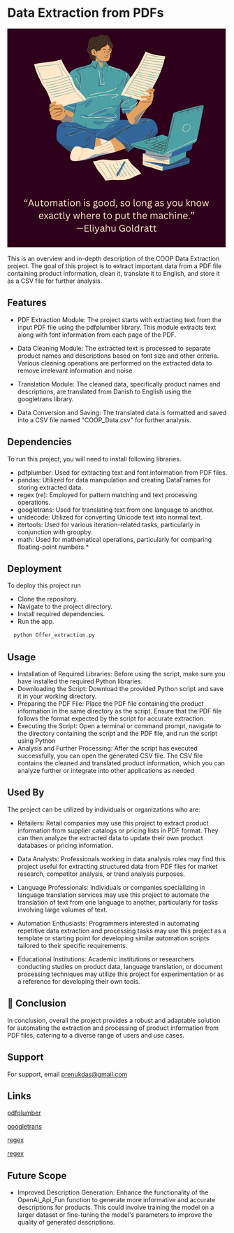 
# Data Extraction from PDFs
![App Screenshot](https://github.com/PranavR97/pdf_data_extraction/blob/main/AI.png)

This is an overview and in-depth description of the COOP Data Extraction project. The goal of this project is to extract important data from a PDF file containing product information, clean it, translate it to English, and store it as a CSV file for further analysis.


## Features

- PDF Extraction Module: The project starts with extracting text from the input PDF file using the pdfplumber library. This module extracts text along with font information from each page of the PDF.

- Data Cleaning Module: The extracted text is processed to separate product names and descriptions based on font size and other criteria. Various cleaning operations are performed on the extracted data to remove irrelevant information and noise.
- Translation Module: The cleaned data, specifically product names and descriptions, are translated from Danish to English using the googletrans library.
- Data Conversion and Saving: The translated data is formatted and saved into a CSV file named "COOP_Data.csv" for further analysis.

## Dependencies

To run this project, you will need to install following libraries.

* pdfplumber: Used for extracting text and font information from PDF files.
* pandas: Utilized for data manipulation and creating DataFrames for storing extracted data.
* regex (re): Employed for pattern matching and text processing operations.
* googletrans: Used for translating text from one language to another.
* unidecode: Utilized for converting Unicode text into normal text.
* itertools: Used for various iteration-related tasks, particularly in conjunction with groupby.
* math: Used for mathematical operations, particularly for comparing floating-point numbers.*

## Deployment

To deploy this project run
* Clone the repository.
* Navigate to the project directory.
* Install required dependencies.
* Run the app. 
```bash
  python Offer_extraction.py
```






## Usage
* Installation of Required Libraries: Before using the script, make sure you have installed the required Python libraries.
* Downloading the Script:  Download the provided Python script and save it in your working directory.
* Preparing the PDF File: Place the PDF file containing the product information in the same directory as the script. Ensure that the PDF file follows the format expected by the script for accurate extraction.
* Executing the Script: Open a terminal or command prompt, navigate to the directory containing the script and the PDF file, and run the script using Python
* Analysis and Further Processing: After the script has executed successfully, you can open the generated CSV file. The CSV file contains the cleaned and translated product information, which you can analyze further or integrate into other applications as needed




## Used By

The project can be utilized by individuals or organizations who are:

* Retailers: Retail companies may use this project to extract product information from supplier catalogs or pricing lists in PDF format. They can then analyze the extracted data to update their own product databases or pricing information.

* Data Analysts: Professionals working in data analysis roles may find this project useful for extracting structured data from PDF files for market research, competitor analysis, or trend analysis purposes.

* Language Professionals: Individuals or companies specializing in language translation services may use this project to automate the translation of text from one language to another, particularly for tasks involving large volumes of text.

* Automation Enthusiasts: Programmers interested in automating repetitive data extraction and processing tasks may use this project as a template or starting point for developing similar automation scripts tailored to their specific requirements.

* Educational Institutions: Academic institutions or researchers conducting studies on product data, language translation, or document processing techniques may utilize this project for experimentation or as a reference for developing their own tools.
## 🚀 Conclusion

In conclusion, overall the project provides a robust and adaptable solution for automating the extraction and processing of product information from PDF files, catering to a diverse range of users and use cases.


## Support

For support, email prenukdas@gmail.com


## Links
[pdfplumber](https://pypi.org/project/pdfplumber/)

[googletrans](https://pypi.org/project/googletrans/)

[regex](https://pypi.org/project/regex/)

[regex](https://pypi.org/project/unidecode/)



## Future Scope

* Improved Description Generation: Enhance the functionality of the OpenAi_Api_Fun function to generate more informative and accurate descriptions for products. This could involve training the model on a larger dataset or fine-tuning the model's parameters to improve the quality of generated descriptions.
